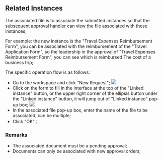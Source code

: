 ## Related Instances
The associated file is to associate the submitted instances so that the subsequent approval handler can view the file associated with these instances;

For example: the new instance is the "Travel Expenses Reimbursement Form", you can be associated with the reimbursement of the "Travel Application Form", so the leadership in the approval of "Travel Expenses Reimbursement Form", you can see which is reimbursed The cost of a business trip;

The specific operation flow is as follows:
- Go to the workspace and click "New Request";
![](/assets/us/workflow/related_instances2.png)
- Click on the form to fill in the interface at the top of the "Linked instance" button, or the upper right corner of the ellipsis button under the "Linked instance" button, it will jump out of "Linked instance" pop-up box;
![](/assets/us/workflow/related_instances1.png)
- In the associated file pop-up box, enter the name of the file to be associated, can be multiple;
- Click "OK"；
### Remarks
- The associated document must be a pending approval;
- Documents can only be associated with new approval orders;
